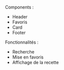 Components :

- Header
- Favoris
- Card
- Footer

Fonctionnalités :

- Recherche
- Mise en favoris
- Affichage de la recette
